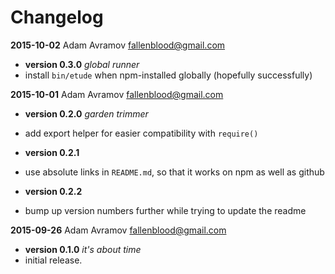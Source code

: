 # Changelog

**2015-10-02**  Adam Avramov  <fallenblood@gmail.com>

* **version 0.3.0** *global runner*
* install `bin/etude` when npm-installed globally (hopefully successfully)

**2015-10-01**  Adam Avramov  <fallenblood@gmail.com>

* **version 0.2.0** *garden trimmer*
* add export helper for easier compatibility with `require()`

* **version 0.2.1**
* use absolute links in `README.md`, so that it works on npm as well as github

* **version 0.2.2**
* bump up version numbers further while trying to update the readme

**2015-09-26**  Adam Avramov  <fallenblood@gmail.com>

* **version 0.1.0** *it's about time*
* initial release.
